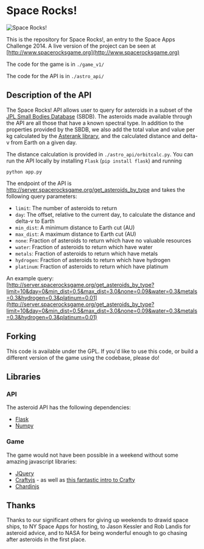Space Rocks!
========

![Space Rocks!](http://www.spacerocksgame.org/assets/Logo_black_120.png)

This is the repository for Space Rocks!, an entry to the Space Apps Challenge 2014. A live version of the project can be seen at [http://www.spacerocksgame.org](http://www.spacerocksgame.org)

The code for the game is in `./game_v1/`

The code for the API is in `./astro_api/`

## Description of the API

The Space Rocks! API allows user to query for asteroids in a subset of the [JPL Small Bodies Database](http://ssd.jpl.nasa.gov/sbdb.cgi) (SBDB). The asteroids made available through the API are all those that have a known spectral type. In addition to the properties provided by the SBDB, we also add the total value and value per kg calculated by the [Asterank library](http://www.asterank.com/about), and the calculated distance and delta-v from Earth on a given day.

The distance calculation is provided in `./astro_api/orbitcalc.py`. You can run the API locally by installing `Flask` (`pip install flask`) and running

```
python app.py
```

The endpoint of the API is http://server.spacerocksgame.org/get_asteroids_by_type and takes the following query parameters:
* `limit`: The number of asteroids to return
* `day`: The offset, relative to the current day, to calculate the distance and delta-v to Earth
* `min_dist`: A minimum distance to Earth cut (AU)
* `max_dist`: A maximum distance to Earth cut (AU)
* `none`: Fraction of asteroids to return which have no valuable resources
* `water`: Fraction of asteroids to return which have water
* `metals`: Fraction of asteroids to return which have metals
* `hydrogen`: Fraction of asteroids to return which have hydrogen
* `platinum`: Fraction of asteroids to return which have platinum


An example query: [http://server.spacerocksgame.org/get_asteroids_by_type?limit=10&day=0&min_dist=0.5&max_dist=3.0&none=0.09&water=0.3&metals=0.3&hydrogen=0.3&platinum=0.01](http://server.spacerocksgame.org/get_asteroids_by_type?limit=10&day=0&min_dist=0.5&max_dist=3.0&none=0.09&water=0.3&metals=0.3&hydrogen=0.3&platinum=0.01)

## Forking

This code is available under the GPL. If you'd like to use this code, or build a different version of the game using the codebase, please do!

## Libraries

### API

The asteroid API has the following dependencies:
* [Flask](http://flask.pocoo.org/)
* [Numpy](http://www.numpy.org/)
 
### Game

The game would not have been possible in a weekend without some amazing javascript libraries:
* [JQuery](http://jquery.com/)
* [Craftyjs](http://craftyjs.com/) - as well as [this fantastic intro to Crafty](http://buildnewgames.com/introduction-to-crafty/)
* [Chardinjs](http://heelhook.github.io/chardin.js/)

## Thanks

Thanks to our significant others for giving up weekends to drawid space ships, to NY Space Apps for hosting, to Jason Kessler and Rob Landis for asteroid advice, and to NASA for being wonderful enough to go chasing after asteroids in the first place.
